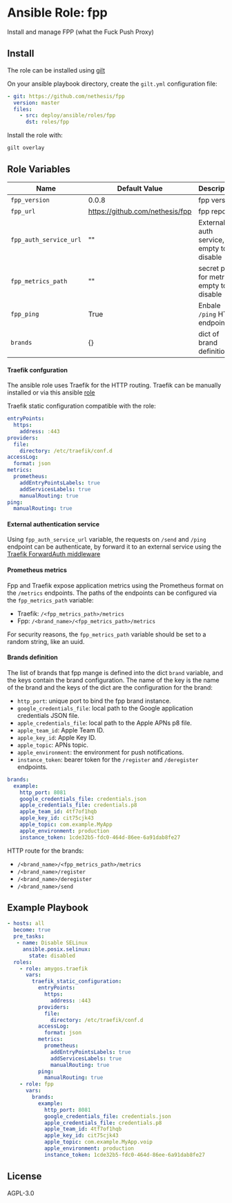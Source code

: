 # Ansible Role: fpp


Install and manage FPP (what the Fuck Push Proxy)

## Install

The role can be installed using [gilt](https://gilt.readthedocs.io/en/latest/)

On your ansible playbook directory, create the `gilt.yml` configuration file:

```yaml
- git: https://github.com/nethesis/fpp
  version: master
  files:
    - src: deploy/ansible/roles/fpp
      dst: roles/fpp
```

Install the role with:
```
gilt overlay
```

## Role Variables

| Name                  | Default Value                     | Description                               |
|-----------------------|-----------------------------------|-------------------------------------------|
| `fpp_version`         | 0.0.8                             | fpp version                               |
| `fpp_url`             | https://github.com/nethesis/fpp   | fpp repo url                              |
| `fpp_auth_service_url`| ""                                | External auth service, empty to disable   |
| `fpp_metrics_path`    | ""                                | secret path for metrics, empty to disable |
| `fpp_ping`            | True                              | Enbale `/ping` HTTP endpoint              |
| `brands`              | {}                                | dict of brand definition                  |


#### Traefik confguration
The ansible role uses Traefik for the HTTP routing. Traefik can be manually installed or via this ansible [role](https://github.com/Amygos/ansible-traefik)

Traefik static configuration compatible with the role:

```yaml
entryPoints:
  https:
    address: :443
providers:
  file:
    directory: /etc/traefik/conf.d
accessLog:
  format: json
metrics:
  prometheus:
    addEntryPointsLabels: true
    addServicesLabels: true
    manualRouting: true
ping:
  manualRouting: true
```

#### External authentication service

Using `fpp_auth_service_url` variable, the requests on `/send` and `/ping` endpoint can be authenticate, by forward it to an external
service using the [Traefik ForwardAuth middleware](https://doc.traefik.io/traefik/middlewares/http/forwardauth/)

#### Prometheus metrics

Fpp and Traefik expose application metrics using the Prometheus format on the `/metrics` endpoints.
The paths of the endpoints can be configured via the `fpp_metrics_path` variable:

* Traefik: `/<fpp_metrics_path>/metrics`
* Fpp: `/<brand_name>/<fpp_metrics_path>/metrics`

For security reasons, the `fpp_metrics_path` variable should be set to a random string, like an uuid.

#### Brands definition

The list of brands that fpp mange is defined into the dict `brand` variable, and the keys contain the brand configuration.
The name of the key is the name of the brand and the keys of the dict are the configuration for the brand:

* `http_port`: unique port to bind the fpp brand instance.
* `google_credentials_file`: local path to the Google application credentials JSON file.
* `apple_credentials_file`: local path to the Apple APNs p8 file.
* `apple_team_id`: Apple Team ID.
* `apple_key_id`: Apple Key ID.
* `apple_topic`: APNs topic.
* `apple_environment`: the environment for push notifications.
* `instance_token`: bearer token for the `/register` and `/deregister` endpoints.

```yaml
brands:
  example:
    http_port: 8081
    google_credentials_file: credentials.json
    apple_credentials_file: credentials.p8
    apple_team_id: 4tf7of1hqb
    apple_key_id: cit75cjk43
    apple_topic: com.example.MyApp
    apple_environment: production
    instance_token: 1cde32b5-fdc0-464d-86ee-6a91dab8fe27
```

HTTP route for the brands:

* `/<brand_name>/<fpp_metrics_path>/metrics`
* `/<brand_name>/register`
* `/<brand_name>/deregister`
* `/<brand_name>/send`

## Example Playbook

```yaml
- hosts: all
  become: true
  pre_tasks:
   - name: Disable SELinux
     ansible.posix.selinux:
       state: disabled
  roles:
    - role: amygos.traefik
      vars:
        traefik_static_configuration:
          entryPoints:
            https:
              address: :443
          providers:
            file:
              directory: /etc/traefik/conf.d
          accessLog:
            format: json
          metrics:
            prometheus:
              addEntryPointsLabels: true
              addServicesLabels: true
              manualRouting: true
          ping:
            manualRouting: true
    - role: fpp
      vars:
        brands:
          example:
            http_port: 8081
            google_credentials_file: credentials.json
            apple_credentials_file: credentials.p8
            apple_team_id: 4tf7of1hqb
            apple_key_id: cit75cjk43
            apple_topic: com.example.MyApp.voip
            apple_environment: production
            instance_token: 1cde32b5-fdc0-464d-86ee-6a91dab8fe27
```

## License

AGPL-3.0
